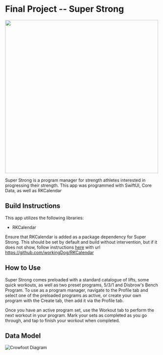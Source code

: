 # Final Project -- Super Strong

<img src="/media/Super_Strong.png" width="500" height="500" />

Super Strong is a program manager for strength athletes interested in progressing their strength. This app was programmed with SwiftUI, Core Data, as well as RKCalendar

## Build Instructions
This app utilizes the following libraries:
* RKCalendar

Ensure that RKCalendar is added as a package dependency for Super Strong.
This should be set by default and build without intervention, but if it does not show, follow instructions [here](https://developer.apple.com/documentation/xcode/adding_package_dependencies_to_your_app) with url https://github.com/workingDog/RKCalendar

## How to Use ##
Super Strong comes preloaded with a standard catalogue of lifts, some quick workouts, as well as two preset programs, 5/3/1 and Disbrow's Bench Program. To use as a program manager, navigate to the Profile tab and select one of the preloaded programs as active, or create your own program with the Create tab, then add it via the Profile tab.

Once you have an active program set, use the Workout tab to perform the next workout in your program. Mark your sets as completed as you go through, and tap to finish your workout when completed. 

## Data Model ##
![Crowfoot Diagram](/media/final_proj_crowfoot.png)
